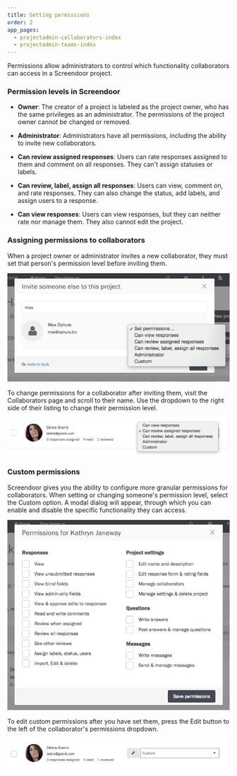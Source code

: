 ```yaml
---
title: Setting permissions
order: 2
app_pages:
  - projectadmin-collaborators-index
  - projectadmin-teams-index
---
```


Permissions allow administrators to control which functionality collaborators can access in a Screendoor project.

### Permission levels in Screendoor

- **Owner**: The creator of a project is labeled as the project owner, who has the same privileges as an administrator. The permissions of the project owner cannot be changed or removed.

- **Administrator**: Administrators have all permissions, including the ability to invite new collaborators.

- **Can review assigned responses**: Users can rate responses assigned to them and comment on all responses. They can't assign statuses or labels.

- **Can review, label, assign all responses**: Users can view, comment on, and rate responses. They can also change the status, add labels, and assign users to a response.

- **Can view responses**: Users can view responses, but they can neither rate nor manage them. They also cannot edit the project.

### Assigning permissions to collaborators

When a project owner or administrator invites a new collaborator, they must set that person's permission level before inviting them.

![Inviting a new collaborator.](../images/collabs_3.png)

To change permissions for a collaborator after inviting them, visit the Collaborators page and scroll to their name. Use the dropdown to the right side of their listing to change their permission level.

![Changing permission levels.](../images/permissions_1.png)

### Custom permissions

Screendoor gives you the ability to configure more granular permissions for collaborators. When setting or changing someone's permission level, select the Custom option. A modal dialog will appear, through which you can enable and disable the specific functionality they can access.

![Custom permissions.](../images/permissions_2.png)

To edit custom permissions after you have set them, press the Edit button to the left of the collaborator's permissions dropdown.

![Editing custom permissions.](../images/permissions_3.png)
